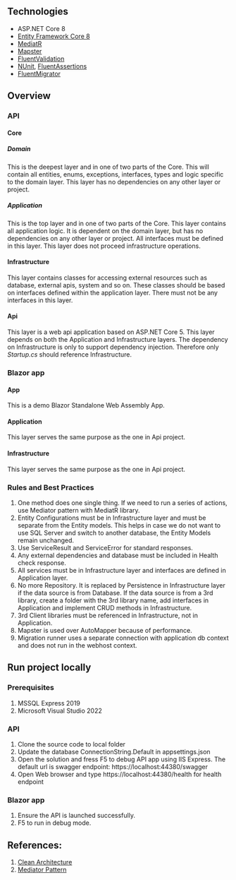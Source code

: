 ## Technologies

* ASP.NET Core 8
* [Entity Framework Core 8](https://docs.microsoft.com/en-us/ef/core/)
* [MediatR](https://github.com/jbogard/MediatR)
* [Mapster](https://github.com/MapsterMapper/Mapster/)
* [FluentValidation](https://fluentvalidation.net/)
* [NUnit](https://nunit.org/), [FluentAssertions](https://fluentassertions.com/)
* [FluentMigrator](https://fluentmigrator.github.io/)

## Overview

### API

#### Core
##### Domain

This is the deepest layer and in one of two parts of the Core. This will contain all entities, enums, exceptions, interfaces, types and logic specific to the domain layer. This layer has no dependencies on any other layer or project. 

##### Application

This is the top layer and in one of two parts of the Core. This layer contains all application logic. It is dependent on the domain layer, but has no dependencies on any other layer or project. All interfaces must be defined in this layer. This layer does not proceed infrastructure operations. 

#### Infrastructure

This layer contains classes for accessing external resources such as database, external apis, system and so on. These classes should be based on interfaces defined within the application layer. There must not be any interfaces in this layer.

#### Api

This layer is a web api application based on ASP.NET Core 5. This layer depends on both the Application and Infrastructure layers.
The dependency on Infrastructure is only to support dependency injection. Therefore only *Startup.cs* should reference Infrastructure.

### Blazor app
#### App
This is a demo Blazor Standalone Web Assembly App.

#### Application
This layer serves the same purpose as the one in Api project.

#### Infrastructure
This layer serves the same purpose as the one in Api project.

### Rules and Best Practices
1. One method does one single thing. If we need to run a series of actions, use Mediator pattern with MediatR library.
2. Entity Configurations must be in Infrastructure layer and must be separate from the Entity models. This helps in case we do not want to use SQL Server and switch to another database, the Entity Models remain unchanged.
3. Use ServiceResult and ServiceError for standard responses.
4. Any external dependencies and database must be included in Health check response.
5. All services must be in Infrastructure layer and interfaces are defined in Application layer.
6. No more Repository. It is replaced by Persistence in Infrastructure layer if the data source is from Database. If the data source is from a 3rd library, create a folder with the 3rd library name, add interfaces in Application and implement CRUD methods in Infrastructure.
7. 3rd Client libraries must be referenced in Infrastructure, not in Application.
8. Mapster is used over AutoMapper because of performance.
9. Migration runner uses a separate connection with application db context and does not run in the webhost context. 

## Run project locally
### Prerequisites

1. MSSQL Express 2019
2. Microsoft Visual Studio 2022

### API
1. Clone the source code to local folder
2. Update the database ConnectionString.Default in appsettings.json
3. Open the solution and fress F5 to debug API app using IIS Express. The default url is swagger endpoint: https://localhost:44380/swagger
4. Open Web browser and type https://localhost:44380/health for health endpoint

### Blazor app
1. Ensure the API is launched successfully.
2. F5 to run in debug mode.

## References:
1. [Clean Architecture](https://blog.cleancoder.com/uncle-bob/2012/08/13/the-clean-architecture.html)
2. [Mediator Pattern](https://refactoring.guru/design-patterns/mediator)